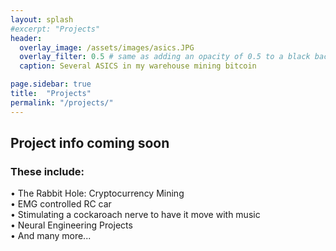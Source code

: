 ```yaml
---
layout: splash
#excerpt: "Projects"
header:
  overlay_image: /assets/images/asics.JPG
  overlay_filter: 0.5 # same as adding an opacity of 0.5 to a black background
  caption: Several ASICS in my warehouse mining bitcoin

page.sidebar: true
title:  "Projects"
permalink: "/projects/"
---
```


<h2> Project info coming soon <br></h2>
<h3>These include: <br> </h3>
  • The Rabbit Hole: Cryptocurrency Mining <br>
  • EMG controlled RC car <br>
  • Stimulating a cockaroach nerve to have it move with music <br>
  • Neural Engineering Projects <br>
  • And many more... <br>

